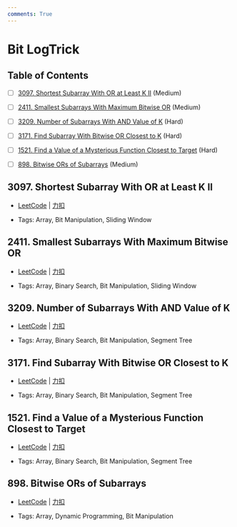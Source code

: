 ```yaml
---
comments: True
---
```


# Bit LogTrick

## Table of Contents

- [ ] [3097. Shortest Subarray With OR at Least K II](#3097-shortest-subarray-with-or-at-least-k-ii) (Medium)
- [ ] [2411. Smallest Subarrays With Maximum Bitwise OR](#2411-smallest-subarrays-with-maximum-bitwise-or) (Medium)
- [ ] [3209. Number of Subarrays With AND Value of K](#3209-number-of-subarrays-with-and-value-of-k) (Hard)
- [ ] [3171. Find Subarray With Bitwise OR Closest to K](#3171-find-subarray-with-bitwise-or-closest-to-k) (Hard)
- [ ] [1521. Find a Value of a Mysterious Function Closest to Target](#1521-find-a-value-of-a-mysterious-function-closest-to-target) (Hard)
- [ ] [898. Bitwise ORs of Subarrays](#898-bitwise-ors-of-subarrays) (Medium)


## 3097. Shortest Subarray With OR at Least K II

-    [LeetCode](https://leetcode.com/problems/shortest-subarray-with-or-at-least-k-ii/) | [力扣](https://leetcode.cn/problems/shortest-subarray-with-or-at-least-k-ii/)

-   Tags: Array, Bit Manipulation, Sliding Window



## 2411. Smallest Subarrays With Maximum Bitwise OR

-    [LeetCode](https://leetcode.com/problems/smallest-subarrays-with-maximum-bitwise-or/) | [力扣](https://leetcode.cn/problems/smallest-subarrays-with-maximum-bitwise-or/)

-   Tags: Array, Binary Search, Bit Manipulation, Sliding Window



## 3209. Number of Subarrays With AND Value of K

-    [LeetCode](https://leetcode.com/problems/number-of-subarrays-with-and-value-of-k/) | [力扣](https://leetcode.cn/problems/number-of-subarrays-with-and-value-of-k/)

-   Tags: Array, Binary Search, Bit Manipulation, Segment Tree



## 3171. Find Subarray With Bitwise OR Closest to K

-    [LeetCode](https://leetcode.com/problems/find-subarray-with-bitwise-or-closest-to-k/) | [力扣](https://leetcode.cn/problems/find-subarray-with-bitwise-or-closest-to-k/)

-   Tags: Array, Binary Search, Bit Manipulation, Segment Tree



## 1521. Find a Value of a Mysterious Function Closest to Target

-    [LeetCode](https://leetcode.com/problems/find-a-value-of-a-mysterious-function-closest-to-target/) | [力扣](https://leetcode.cn/problems/find-a-value-of-a-mysterious-function-closest-to-target/)

-   Tags: Array, Binary Search, Bit Manipulation, Segment Tree



## 898. Bitwise ORs of Subarrays

-    [LeetCode](https://leetcode.com/problems/bitwise-ors-of-subarrays/) | [力扣](https://leetcode.cn/problems/bitwise-ors-of-subarrays/)

-   Tags: Array, Dynamic Programming, Bit Manipulation



